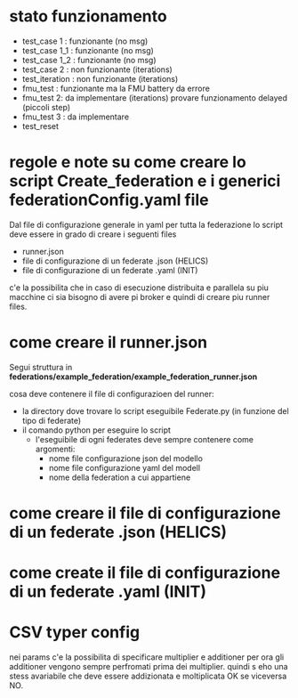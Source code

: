 # stato funzionamento
- test_case 1 : funzionante (no msg)
- test_case 1_1 : funzionante (no msg)
- test_case 1_2 : funzionante (no msg)
- test_case 2 : non funzionante (iterations)
- test_iteration  : non funzionante (iterations)
- fmu_test : funzionante ma la FMU battery da errore
- fmu_test 2: da implementare (iterations) provare funzionamento delayed (piccoli step)
- fmu_test 3 : da implementare
- test_reset


































# regole e note su come creare lo script Create_federation e i generici federationConfig.yaml file 
Dal file di configurazione generale in yaml per tutta la federazione lo script deve essere in grado di creare i seguenti files
- runner.json
- file di configurazione di un federate .json (HELICS)
- file di configurazione di un federate .yaml (INIT)

c'e la possibilita che in caso di esecuzione distribuita e parallela su piu macchine ci sia bisogno di avere pi broker e quindi di creare piu runner files.






# come creare il runner.json
Segui struttura in **federations/example_federation/example_federation_runner.json**

cosa deve contenere il file di configurazioen del runner:
 - la directory dove trovare lo script eseguibile Federate.py (in funzione del tipo di federate)
 - il comando python per eseguire lo script 
   - l'eseguibile di ogni federates deve sempre contenere come argomenti:
     - nome file configurazione json del modello
     - nome file configurazione yaml del modell
     - nome della federation a cui appartiene


# come creare il file di configurazione di un federate .json (HELICS)


# come create il file di configurazione di un federate .yaml (INIT)


# CSV typer config 
nei params c'e la possibilita di specificare multiplier e additioner per ora gli additioner vengono sempre perfromati prima dei multiplier. quindi s eho una stess avariabile che deve essere addizionata e moltiplicata OK se viceversa NO.